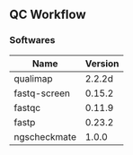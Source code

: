 ## QC Workflow

### Softwares

| Name         | Version |
| ------------ | ------- |
| qualimap     | 2.2.2d  |
| fastq-screen | 0.15.2  |
| fastqc       | 0.11.9  |
| fastp        | 0.23.2  |
| ngscheckmate | 1.0.0   |
